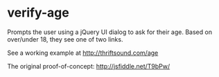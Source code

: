 verify-age
==========

Prompts the user using a jQuery UI dialog to ask for their age. Based on over/under 18, they see one of two links.

See a working example at http://thriftsound.com/age

The original proof-of-concept: http://jsfiddle.net/T9bPw/
